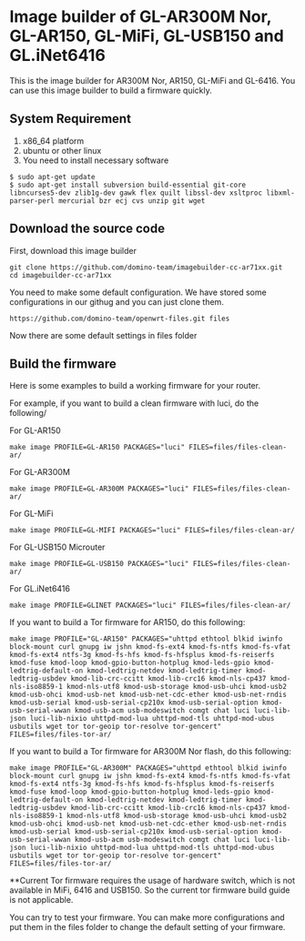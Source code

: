 # Image builder of GL-AR300M Nor, GL-AR150, GL-MiFi, GL-USB150 and GL.iNet6416

This is the image builder for AR300M Nor, AR150, GL-MiFi and GL-6416. You can use this image builder to build a firmware quickly.

## System Requirement
1. x86_64 platform
2. ubuntu or other linux
3. You need to install necessary software
```
$ sudo apt-get update
$ sudo apt-get install subversion build-essential git-core libncurses5-dev zlib1g-dev gawk flex quilt libssl-dev xsltproc libxml-parser-perl mercurial bzr ecj cvs unzip git wget
```

## Download the source code

First, download this image builder
```
git clone https://github.com/domino-team/imagebuilder-cc-ar71xx.git
cd imagebuilder-cc-ar71xx
```
You need to make some default configuration. We have stored some configurations in our githug and you can just clone them.
```
https://github.com/domino-team/openwrt-files.git files
```
Now there are some default settings in files folder

## Build the firmware

Here is some examples to build a working firmware for your router.

For example, if you want to build a clean firmware with luci, do the following/

For GL-AR150
```
make image PROFILE=GL-AR150 PACKAGES="luci" FILES=files/files-clean-ar/
```
For GL-AR300M
```
make image PROFILE=GL-AR300M PACKAGES="luci" FILES=files/files-clean-ar/
```
For GL-MiFi
```
make image PROFILE=GL-MIFI PACKAGES="luci" FILES=files/files-clean-ar/
```
For GL-USB150 Microuter
```
make image PROFILE=GL-USB150 PACKAGES="luci" FILES=files/files-clean-ar/
```
For GL.iNet6416
```
make image PROFILE=GLINET PACKAGES="luci" FILES=files/files-clean-ar/
```

If you want to build a Tor firmware for AR150, do this following:
```
make image PROFILE="GL-AR150" PACKAGES="uhttpd ethtool blkid iwinfo block-mount curl gnupg iw jshn kmod-fs-ext4 kmod-fs-ntfs kmod-fs-vfat kmod-fs-ext4 ntfs-3g kmod-fs-hfs kmod-fs-hfsplus kmod-fs-reiserfs kmod-fuse kmod-loop kmod-gpio-button-hotplug kmod-leds-gpio kmod-ledtrig-default-on kmod-ledtrig-netdev kmod-ledtrig-timer kmod-ledtrig-usbdev kmod-lib-crc-ccitt kmod-lib-crc16 kmod-nls-cp437 kmod-nls-iso8859-1 kmod-nls-utf8 kmod-usb-storage kmod-usb-uhci kmod-usb2 kmod-usb-ohci kmod-usb-net kmod-usb-net-cdc-ether kmod-usb-net-rndis kmod-usb-serial kmod-usb-serial-cp210x kmod-usb-serial-option kmod-usb-serial-wwan kmod-usb-acm usb-modeswitch comgt chat luci luci-lib-json luci-lib-nixio uhttpd-mod-lua uhttpd-mod-tls uhttpd-mod-ubus usbutils wget tor tor-geoip tor-resolve tor-gencert" FILES=files/files-tor-ar/
```
If you want to build a Tor firmware for AR300M Nor flash, do this following:
```
make image PROFILE="GL-AR300M" PACKAGES="uhttpd ethtool blkid iwinfo block-mount curl gnupg iw jshn kmod-fs-ext4 kmod-fs-ntfs kmod-fs-vfat kmod-fs-ext4 ntfs-3g kmod-fs-hfs kmod-fs-hfsplus kmod-fs-reiserfs kmod-fuse kmod-loop kmod-gpio-button-hotplug kmod-leds-gpio kmod-ledtrig-default-on kmod-ledtrig-netdev kmod-ledtrig-timer kmod-ledtrig-usbdev kmod-lib-crc-ccitt kmod-lib-crc16 kmod-nls-cp437 kmod-nls-iso8859-1 kmod-nls-utf8 kmod-usb-storage kmod-usb-uhci kmod-usb2 kmod-usb-ohci kmod-usb-net kmod-usb-net-cdc-ether kmod-usb-net-rndis kmod-usb-serial kmod-usb-serial-cp210x kmod-usb-serial-option kmod-usb-serial-wwan kmod-usb-acm usb-modeswitch comgt chat luci luci-lib-json luci-lib-nixio uhttpd-mod-lua uhttpd-mod-tls uhttpd-mod-ubus usbutils wget tor tor-geoip tor-resolve tor-gencert" FILES=files/files-tor-ar/
```

**Current Tor firmware requires the usage of hardware switch, which is not available in MiFi, 6416 and USB150. So the current tor firmware build guide is not applicable.

You can try to test your firmware. You can make more configurations and put them in the files folder to change the default setting of your firmware.
